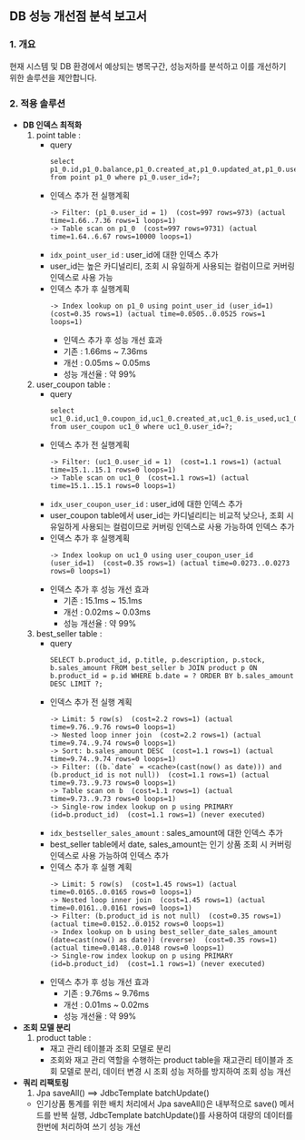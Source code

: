 ## DB 성능 개선점 분석 보고서

### 1. 개요
현재 시스템 및 DB 환경에서 예상되는 병목구간, 성능저하를 분석하고 이를 개선하기 위한 솔루션을 제안합니다.

### 2. 적용 솔루션
- **DB 인덱스 최적화**
  1. point table :
     - query
        ```
       select p1_0.id,p1_0.balance,p1_0.created_at,p1_0.updated_at,p1_0.user_id from point p1_0 where p1_0.user_id=?;
        ```
     - 인덱스 추가 전 실행계획
       ```
       -> Filter: (p1_0.user_id = 1)  (cost=997 rows=973) (actual time=1.66..7.36 rows=1 loops=1)
       -> Table scan on p1_0  (cost=997 rows=9731) (actual time=1.64..6.67 rows=10000 loops=1)
       ```
     - `idx_point_user_id` : user_id에 대한 인덱스 추가
     - user_id는 높은 카디널리티, 조회 시 유일하게 사용되는 컬럼이므로 커버링 인덱스로 사용 가능
     - 인덱스 추가 후 실행계획
       ```
       -> Index lookup on p1_0 using point_user_id (user_id=1)  (cost=0.35 rows=1) (actual time=0.0505..0.0525 rows=1 loops=1)
       ```
       - 인덱스 추가 후 성능 개선 효과
       - 기존 : 1.66ms ~ 7.36ms
       - 개선 : 0.05ms ~ 0.05ms
       - 성능 개선율 : 약 99%
  2. user_coupon table :
     - query
         ```
         select uc1_0.id,uc1_0.coupon_id,uc1_0.created_at,uc1_0.is_used,uc1_0.issued_at,uc1_0.updated_at,uc1_0.user_id from user_coupon uc1_0 where uc1_0.user_id=?;
         ```
     - 인덱스 추가 전 실행계획
       ```
       -> Filter: (uc1_0.user_id = 1)  (cost=1.1 rows=1) (actual time=15.1..15.1 rows=0 loops=1)
       -> Table scan on uc1_0  (cost=1.1 rows=1) (actual time=15.1..15.1 rows=0 loops=1)
       ```
     - `idx_user_coupon_user_id` : user_id에 대한 인덱스 추가
     - user_coupon table에서 user_id는 카디널리티는 비교적 낮으나, 조회 시 유일하게 사용되는 컬럼이므로 커버링 인덱스로 사용 가능하여 인덱스 추가
     - 인덱스 추가 후 실행계획
       ```
       -> Index lookup on uc1_0 using user_coupon_user_id (user_id=1)  (cost=0.35 rows=1) (actual time=0.0273..0.0273 rows=0 loops=1)
       ```
     - 인덱스 추가 후 성능 개선 효과
       - 기존 : 15.1ms ~ 15.1ms
       - 개선 : 0.02ms ~ 0.03ms
       - 성능 개선율 : 약 99%
  3. best_seller table :
     - query
       ```
       SELECT b.product_id, p.title, p.description, p.stock, b.sales_amount FROM best_seller b JOIN product p ON b.product_id = p.id WHERE b.date = ? ORDER BY b.sales_amount DESC LIMIT ?;
       ```
     - 인덱스 추가 전 실행 계획
       ```
       -> Limit: 5 row(s)  (cost=2.2 rows=1) (actual time=9.76..9.76 rows=0 loops=1)
       -> Nested loop inner join  (cost=2.2 rows=1) (actual time=9.74..9.74 rows=0 loops=1)
       -> Sort: b.sales_amount DESC  (cost=1.1 rows=1) (actual time=9.74..9.74 rows=0 loops=1)
       -> Filter: ((b.`date` = <cache>(cast(now() as date))) and (b.product_id is not null))  (cost=1.1 rows=1) (actual time=9.73..9.73 rows=0 loops=1)
       -> Table scan on b  (cost=1.1 rows=1) (actual time=9.73..9.73 rows=0 loops=1)
       -> Single-row index lookup on p using PRIMARY (id=b.product_id)  (cost=1.1 rows=1) (never executed)
       ```
     - `idx_bestseller_sales_amount` : sales_amount에 대한 인덱스 추가
     - best_seller table에서 date, sales_amount는 인기 상품 조회 시 커버링 인덱스로 사용 가능하여 인덱스 추가
     - 인덱스 추가 후 실행 계획
       ```
       -> Limit: 5 row(s)  (cost=1.45 rows=1) (actual time=0.0165..0.0165 rows=0 loops=1)
       -> Nested loop inner join  (cost=1.45 rows=1) (actual time=0.0161..0.0161 rows=0 loops=1)
       -> Filter: (b.product_id is not null)  (cost=0.35 rows=1) (actual time=0.0152..0.0152 rows=0 loops=1)
       -> Index lookup on b using best_seller_date_sales_amount (date=cast(now() as date)) (reverse)  (cost=0.35 rows=1) (actual time=0.0148..0.0148 rows=0 loops=1)
       -> Single-row index lookup on p using PRIMARY (id=b.product_id)  (cost=1.1 rows=1) (never executed)
       ```
     - 인덱스 추가 후 성능 개선 효과
       - 기존 : 9.76ms ~ 9.76ms
       - 개선 : 0.01ms ~ 0.02ms
       - 성능 개선율 : 약 99%
- **조회 모델 분리**
  1. product table :
     - 재고 관리 테이블과 조회 모델로 분리
     - 조회와 재고 관리 역할을 수행하는 product table을 재고관리 테이블과 조회 모델로 분리, 데이터 변경 시 조회 성능 저하를 방지하여 조회 성능 개선
- **쿼리 리팩토링**
  1. Jpa saveAll() ==> JdbcTemplate batchUpdate()
    - 인기상품 통계를 위한 배치 처리에서 Jpa saveAll()은 내부적으로 save() 메서드를 반복 실행, JdbcTemplate batchUpdate()를 사용하여 대량의 데이터를 한번에 처리하여 쓰기 성능 개선